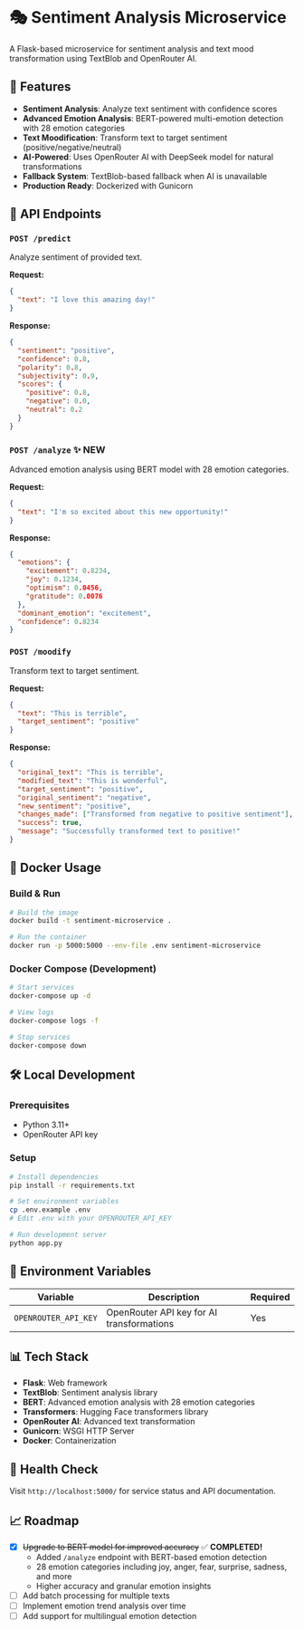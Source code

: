 # 🎭 Sentiment Analysis Microservice

A Flask-based microservice for sentiment analysis and text mood transformation using TextBlob and OpenRouter AI.

## 🚀 Features

- **Sentiment Analysis**: Analyze text sentiment with confidence scores
- **Advanced Emotion Analysis**: BERT-powered multi-emotion detection with 28 emotion categories
- **Text Moodification**: Transform text to target sentiment (positive/negative/neutral)
- **AI-Powered**: Uses OpenRouter AI with DeepSeek model for natural transformations
- **Fallback System**: TextBlob-based fallback when AI is unavailable
- **Production Ready**: Dockerized with Gunicorn

## 📡 API Endpoints

### `POST /predict`
Analyze sentiment of provided text.

**Request:**
```json
{
  "text": "I love this amazing day!"
}
```

**Response:**
```json
{
  "sentiment": "positive",
  "confidence": 0.8,
  "polarity": 0.8,
  "subjectivity": 0.9,
  "scores": {
    "positive": 0.8,
    "negative": 0.0,
    "neutral": 0.2
  }
}
```

### `POST /analyze` ✨ NEW
Advanced emotion analysis using BERT model with 28 emotion categories.

**Request:**
```json
{
  "text": "I'm so excited about this new opportunity!"
}
```

**Response:**
```json
{
  "emotions": {
    "excitement": 0.8234,
    "joy": 0.1234,
    "optimism": 0.0456,
    "gratitude": 0.0076
  },
  "dominant_emotion": "excitement",
  "confidence": 0.8234
}
```

### `POST /moodify`
Transform text to target sentiment.

**Request:**
```json
{
  "text": "This is terrible",
  "target_sentiment": "positive"
}
```

**Response:**
```json
{
  "original_text": "This is terrible",
  "modified_text": "This is wonderful",
  "target_sentiment": "positive",
  "original_sentiment": "negative",
  "new_sentiment": "positive",
  "changes_made": ["Transformed from negative to positive sentiment"],
  "success": true,
  "message": "Successfully transformed text to positive!"
}
```

## 🐳 Docker Usage

### Build & Run
```bash
# Build the image
docker build -t sentiment-microservice .

# Run the container
docker run -p 5000:5000 --env-file .env sentiment-microservice
```

### Docker Compose (Development)
```bash
# Start services
docker-compose up -d

# View logs
docker-compose logs -f

# Stop services
docker-compose down
```

## 🛠️ Local Development

### Prerequisites
- Python 3.11+
- OpenRouter API key

### Setup
```bash
# Install dependencies
pip install -r requirements.txt

# Set environment variables
cp .env.example .env
# Edit .env with your OPENROUTER_API_KEY

# Run development server
python app.py
```

## 🔧 Environment Variables

| Variable | Description | Required |
|----------|-------------|----------|
| `OPENROUTER_API_KEY` | OpenRouter API key for AI transformations | Yes |

## 📊 Tech Stack

- **Flask**: Web framework
- **TextBlob**: Sentiment analysis library
- **BERT**: Advanced emotion analysis with 28 emotion categories
- **Transformers**: Hugging Face transformers library
- **OpenRouter AI**: Advanced text transformation
- **Gunicorn**: WSGI HTTP Server
- **Docker**: Containerization

## 🚦 Health Check

Visit `http://localhost:5000/` for service status and API documentation.

## 📈 Roadmap

- [x] ~~Upgrade to BERT model for improved accuracy~~ ✅ **COMPLETED!**
  - Added `/analyze` endpoint with BERT-based emotion detection
  - 28 emotion categories including joy, anger, fear, surprise, sadness, and more
  - Higher accuracy and granular emotion insights
- [ ] Add batch processing for multiple texts
- [ ] Implement emotion trend analysis over time
- [ ] Add support for multilingual emotion detection